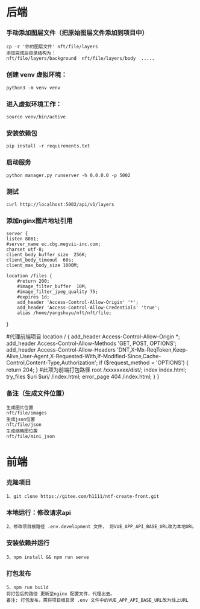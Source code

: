 # 后端
### 手动添加图层文件（把原始图层文件添加到项目中）
	cp -r '你的图层文件' nft/file/layers
	添加完成后目录结构为：
	nft/file/layers/background  nft/file/layers/body  ..... 

### 创建 venv 虚拟环境：

    python3 -m venv venv 

### 进入虚拟环境工作：

    source venv/bin/active


### 安装依赖包
    
    pip install -r requirements.txt

### 启动服务
	python manager.py runserver -h 0.0.0.0 -p 5002

### 测试
	curl http://localhost:5002/api/v1/layers
	
### 添加nginx图片地址引用
	server {
    listen 8081;
    #server_name ec.cbg.megvii-inc.com;
    charset utf-8;
    client_body_buffer_size  256K;
    client_body_timeout  60s;
    client_max_body_size 1000M;

    location /files {
        #return 200;
        #image_filter_buffer  10M;
        #image_filter_jpeg_quality 75;
        #expires 1d;
        add_header 'Access-Control-Allow-Origin' '*';
        add_header 'Access-Control-Allow-Credentials' 'true';
        alias /home/yangshuyu/nft/nft/file;
   }
   
   #代理前端项目
    location / {
        add_header Access-Control-Allow-Origin *;
        add_header Access-Control-Allow-Methods 'GET, POST, OPTIONS';
        add_header Access-Control-Allow-Headers 'DNT,X-Mx-ReqToken,Keep-Alive,User-Agent,X-Requested-With,If-Modified-Since,Cache-Control,Content-Type,Authorization';
        if ($request_method = 'OPTIONS') {
        return 204;
    }
    #此项为前端打包路径
    root /xxxxxxxx/dist/;
    index index.html;
    try_files $uri $uri/ /index.html;
    error_page 404 /index.html;
    }
}

### 备注（生成文件位置）
	生成图片位置
	nft/file/images
	生成json位置
	nft/file/json
	生成缩略图位置
	nft/file/mini_json
	
	
	
# 前端
### 克隆项目
	1、git clone https://gitee.com/h1111/ntf-create-front.git

### 本地运行：修改请求api
	2、修改项目根路径 .env.development 文件， 将VUE_APP_API_BASE_URL改为本地URL

### 安装依赖并运行
	3、npm install && npm run serve

### 打包发布
	5、npm run build 
    将打包后的路径 更新至nginx 配置文件，代理出去。
	备注: 打包发布，需将项目根目录 .env 文件中的VUE_APP_API_BASE_URL改为线上URL

